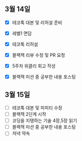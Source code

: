 ## 3월 14일

- [x] 테코톡 대본 및 리허설 준비
- [x] 레벨1 면담
- [x] 테코톡 리허설
- [x] 블랙잭 리뷰 수정 및 PR 요청
- [x] 5주차 위클리 회고 작성
- [x] 블랙잭 미션 중 공부한 내용 포스팅



## 3월 15일

- [ ] 테코톡 대본 및 피피티 수정
- [ ] 블랙잭 2단계 시작
- [ ] 코딩을 지탱하는 기술 4장,5장 읽기
- [ ] 블랙잭 미션 중 공부한 내용 포스팅
- [ ] 저녁 약속

